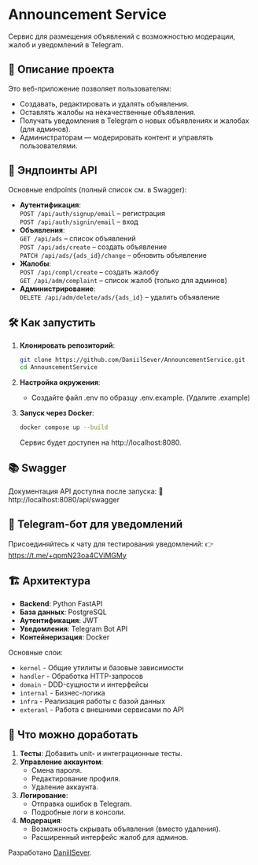 # Announcement Service

Сервис для размещения объявлений с возможностью модерации, жалоб и уведомлений в Telegram.

## 📌 Описание проекта

Это веб-приложение позволяет пользователям:
- Создавать, редактировать и удалять объявления.
- Оставлять жалобы на некачественные объявления.
- Получать уведомления в Telegram о новых объявлениях и жалобах (для админов).
- Администраторам — модерировать контент и управлять пользователями.

## 🚀 Эндпоинты API

Основные endpoints (полный список см. в Swagger):
- **Аутентификация**:  
  `POST /api/auth/signup/email` – регистрация  
  `POST /api/auth/signin/email` – вход  
- **Объявления**:  
  `GET /api/ads` – список объявлений  
  `POST /api/ads/create` – создать объявление  
  `PATCH /api/ads/{ads_id}/change` – обновить объявление  
- **Жалобы**:  
  `POST /api/compl/create` – создать жалобу  
  `GET /api/adm/complaint` – список жалоб (только для админов)  
- **Администрирование**:  
  `DELETE /api/adm/delete/ads/{ads_id}` – удалить объявление  

## 🛠️ Как запустить

1. **Клонировать репозиторий**:
    ```bash
    git clone https://github.com/DaniilSever/AnnouncementService.git
    cd AnnouncementService
    ```
    
2. **Настройка окружения**:
    - Создайте файл .env по образцу .env.example. (Удалите .example)

3. **Запуск через Docker**:
    ```bash
    docker compose up --build
    ```
    Сервис будет доступен на http://localhost:8080.

## 📚 Swagger
Документация API доступна после запуска: 🔗 http://localhost:8080/api/swagger

## 🤖 Telegram-бот для уведомлений
Присоединяйтесь к чату для тестирования уведомлений: 👉 https://t.me/+qpmN23oa4CViMGMy

## 🏗️ Архитектура
- **Backend**: Python FastAPI
- **База данных**: PostgreSQL
- **Аутентификация**: JWT
- **Уведомления**: Telegram Bot API
- **Контейнеризация**: Docker

Основные слои:
- `kernel` - Общие утилиты и базовые зависимости
- `handler` - Обработка HTTP-запросов 
- `domain` - DDD-сущности и интерфейсы
- `internal` - Бизнес-логика
- `infra` - Реализация работы с базой данных
- `exteranl` - Работа с внешними сервисами по API

## 🔧 Что можно доработать
1) **Тесты**: Добавить unit- и интеграционные тесты.
2) **Управление аккаунтом**:
    - Смена пароля.
    - Редактирование профиля.
    - Удаление аккаунта.
3) **Логирование**:
    - Отправка ошибок в Telegram.
    - Подробные логи в консоли.
4) **Модерация**:
    - Возможность скрывать объявления (вместо удаления).
    - Расширенный интерфейс жалоб для админов.

Разработано [DaniilSever](https://github.com/DaniilSever).